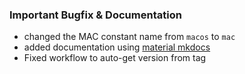 ### Important Bugfix & Documentation

* changed the MAC constant name from `macos` to `mac`
* added documentation using [material mkdocs](https://squidfunk.github.io/mkdocs-material/)
* Fixed workflow to auto-get version from tag
